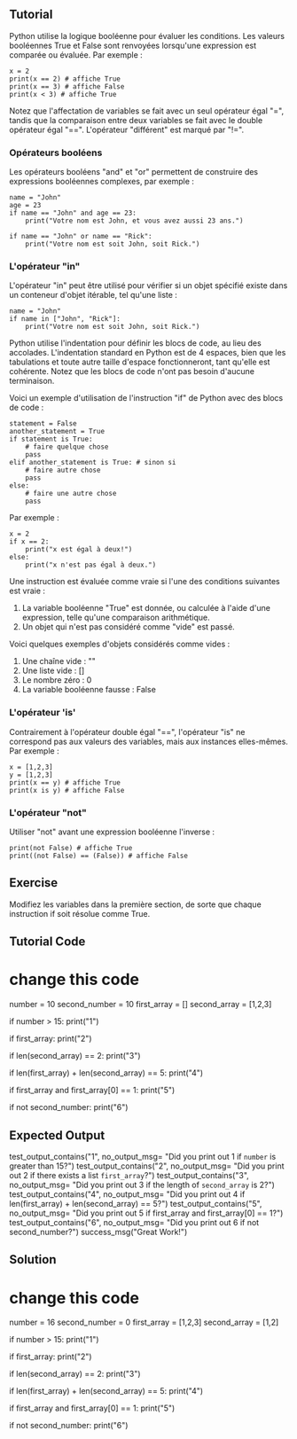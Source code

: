 Tutorial
--------

Python utilise la logique booléenne pour évaluer les conditions. Les valeurs booléennes True et False sont renvoyées lorsqu'une expression est comparée ou évaluée. Par exemple :

    x = 2
    print(x == 2) # affiche True
    print(x == 3) # affiche False
    print(x < 3) # affiche True

Notez que l'affectation de variables se fait avec un seul opérateur égal "=", tandis que la comparaison entre deux variables se fait avec le double opérateur égal "==". L'opérateur "différent" est marqué par "!=".

### Opérateurs booléens

Les opérateurs booléens "and" et "or" permettent de construire des expressions booléennes complexes, par exemple :

    name = "John"
    age = 23
    if name == "John" and age == 23:
        print("Votre nom est John, et vous avez aussi 23 ans.")

    if name == "John" or name == "Rick":
        print("Votre nom est soit John, soit Rick.")

### L'opérateur "in"

L'opérateur "in" peut être utilisé pour vérifier si un objet spécifié existe dans un conteneur d'objet itérable, tel qu'une liste :

    name = "John"
    if name in ["John", "Rick"]:
        print("Votre nom est soit John, soit Rick.")

Python utilise l'indentation pour définir les blocs de code, au lieu des accolades. L'indentation standard en Python est de 4 espaces, bien que les tabulations et toute autre taille d'espace fonctionneront, tant qu'elle est cohérente. Notez que les blocs de code n'ont pas besoin d'aucune terminaison.

Voici un exemple d'utilisation de l'instruction "if" de Python avec des blocs de code :

    statement = False
    another_statement = True
    if statement is True:
        # faire quelque chose
        pass
    elif another_statement is True: # sinon si
        # faire autre chose
        pass
    else:
        # faire une autre chose
        pass

Par exemple :

    x = 2
    if x == 2:
        print("x est égal à deux!")
    else:
        print("x n'est pas égal à deux.")

Une instruction est évaluée comme vraie si l'une des conditions suivantes est vraie :
1. La variable booléenne "True" est donnée, ou calculée à l'aide d'une expression, telle qu'une comparaison arithmétique.
2. Un objet qui n'est pas considéré comme "vide" est passé.

Voici quelques exemples d'objets considérés comme vides :
1. Une chaîne vide : ""
2. Une liste vide : []
3. Le nombre zéro : 0
4. La variable booléenne fausse : False

### L'opérateur 'is'

Contrairement à l'opérateur double égal "==", l'opérateur "is" ne correspond pas aux valeurs des variables, mais aux instances elles-mêmes. Par exemple :

    x = [1,2,3]
    y = [1,2,3]
    print(x == y) # affiche True
    print(x is y) # affiche False

### L'opérateur "not"

Utiliser "not" avant une expression booléenne l'inverse :

    print(not False) # affiche True
    print((not False) == (False)) # affiche False

Exercise
--------

Modifiez les variables dans la première section, de sorte que chaque instruction if soit résolue comme True.

Tutorial Code
-------------

# change this code
number = 10
second_number = 10
first_array = []
second_array = [1,2,3]

if number > 15:
    print("1")

if first_array:
    print("2")

if len(second_array) == 2:
    print("3")

if len(first_array) + len(second_array) == 5:
    print("4")

if first_array and first_array[0] == 1:
    print("5")

if not second_number:
    print("6")

Expected Output
---------------

test_output_contains("1", no_output_msg= "Did you print out 1 if `number` is greater than 15?")
test_output_contains("2", no_output_msg= "Did you print out 2 if there exists a list `first_array`?")
test_output_contains("3", no_output_msg= "Did you print out 3 if the length of `second_array` is 2?")
test_output_contains("4", no_output_msg= "Did you print out 4 if len(first_array) + len(second_array) == 5?")
test_output_contains("5", no_output_msg= "Did you print out 5 if first_array and first_array[0] == 1?")
test_output_contains("6", no_output_msg= "Did you print out 6 if not second_number?")
success_msg("Great Work!")

Solution
--------

# change this code
number = 16
second_number = 0
first_array = [1,2,3]
second_array = [1,2]

if number > 15:
    print("1")

if first_array:
    print("2")

if len(second_array) == 2:
    print("3")

if len(first_array) + len(second_array) == 5:
    print("4")

if first_array and first_array[0] == 1:
    print("5")

if not second_number:
    print("6")